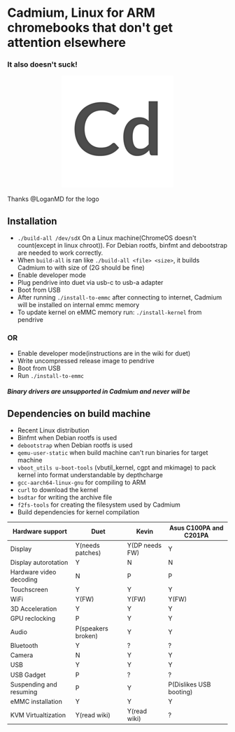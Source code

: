 # Cadmium, Linux for ARM chromebooks that don't get attention elsewhere
### It also doesn't suck!

<p align="center">
<img src="/pics/logo/cd_smol.png" alt="Logo" data-canonical-src="/pics/cd_smol.png"/></p>
Thanks @LoganMD for the logo

## Installation
- ``` ./build-all /dev/sdX ``` On a Linux machine(ChromeOS doesn't count(except in linux chroot)). For Debian rootfs, binfmt and debootstrap are needed to work correctly.
- When ```build-all``` is ran like ```./build-all <file> <size>```, it builds Cadmium to <file> with size of <size>(2G should be fine)
- Enable developer mode
- Plug pendrive into duet via usb-c to usb-a adapter
- Boot from USB
- After running ``` ./install-to-emmc ``` after connecting to internet, Cadmium will be installed on internal emmc memory
- To update kernel on eMMC memory run: ```./install-kernel``` from pendrive

### OR
- Enable developer mode(instructions are in the wiki for duet)
- Write uncompressed release image to pendrive
- Boot from USB
- Run ```./install-to-emmc```

#### *Binary drivers are unsupported in Cadmium and never will be*

## Dependencies on build machine
- Recent Linux distribution
- Binfmt when Debian rootfs is used
- ```debootstrap``` when Debian rootfs is used
- ```qemu-user-static``` when build machine can't run binaries for target machine
- ```vboot_utils u-boot-tools``` (vbutil_kernel, cgpt and mkimage) to pack kernel into format understandable by depthcharge
- ```gcc-aarch64-linux-gnu``` for compiling to ARM
- ```curl``` to download the kernel
- ```bsdtar``` for writing the archive file
- ```f2fs-tools``` for creating the filesystem used by Cadmium
- Build dependencies for kernel compilation

| Hardware support        	| Duet               	| Kevin          	| Asus C100PA and C201PA	|
|-------------------------	|--------------------	|----------------	|-------------------------	|
| Display                 	| Y(needs patches)   	| Y(DP needs FW) 	| Y				|
| Display autorotation    	| Y                  	| N              	| N				|
| Hardware video decoding	| N			| P			| P				|
| Touchscreen             	| Y                  	| Y              	| Y				|
| WiFi                    	| Y(FW)              	| Y(FW)          	| Y(FW)				|
| 3D Acceleration         	| Y                  	| Y              	| Y				|
| GPU reclocking		| P			| Y			| Y				|
| Audio                   	| P(speakers broken) 	| Y              	| Y				|
| Bluetooth               	| Y                  	| ?              	| ?				|
| Camera                  	| N                  	| Y              	| Y				|
| USB                     	| Y                  	| Y              	| Y				|
| USB Gadget              	| P                  	| ?              	| ?				|
| Suspending and resuming 	| P                  	| Y              	| P(Dislikes USB booting)	|
| eMMC installation       	| Y                  	| Y              	| Y				|
| KVM Virtualtization		| Y(read wiki)		| Y(read wiki)		| ?				|
